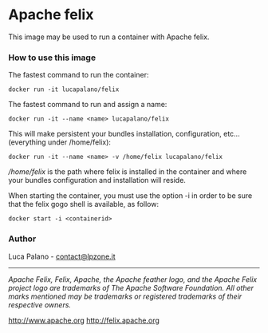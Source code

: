 Apache felix
===================

This image may be used to run a container with Apache felix.

### How to use this image

The fastest command to run the container:
```
docker run -it lucapalano/felix
```

The fastest command to run and assign a name:
```
docker run -it --name <name> lucapalano/felix
```

This will make persistent your bundles installation, configuration, etc... (everything under /home/felix):
```
docker run -it --name <name> -v /home/felix lucapalano/felix
```
*/home/felix* is the path where felix is installed in the container and where your bundles configuration and installation will reside.

When starting the container, you must use the option -i in order to be sure that the felix gogo shell is available, as follow:
```
docker start -i <containerid>
```

### Author
Luca Palano - contact@lpzone.it

----------
*Apache Felix, Felix, Apache, the Apache feather logo, and the Apache Felix project logo are trademarks of The Apache Software Foundation. All other marks mentioned may be trademarks or registered trademarks of their respective owners.*

http://www.apache.org
http://felix.apache.org